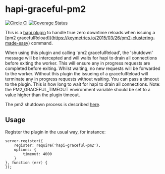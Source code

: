 # hapi-graceful-pm2
[![Circle CI](https://circleci.com/gh/roylines/hapi-graceful-pm2.svg?style=svg)](https://circleci.com/gh/roylines/hapi-graceful-pm2)
[![Coverage Status](https://coveralls.io/repos/roylines/hapi-graceful-pm2/badge.svg?branch=master&service=github)](https://coveralls.io/github/roylines/hapi-graceful-pm2?branch=master)

This is a [hapi plugin](http://hapijs.com/tutorials/plugins) to handle true zero downtime reloads when issuing a [pm2 gracefulReload]((https://keymetrics.io/2015/03/26/pm2-clustering-made-easy) command.

When using this plugin and calling 'pm2 gracefulReload', the 'shutdown' message will be intercepted and will waits for hapi to drain all connections before exiting the worker. This will ensure any in progress requests are completed before exiting. Whilst waiting, no new requests will be forwarded to the worker. Without this plugin the issueing of a gracefulReload will terminate any in progress requests without waiting. You can pass a timeout to the plugin. This is how long to wait for hapi to drain all connections. Note: the PM2_GRACEFUL_TIMEOUT environment variable should be set to a value higher than the plugin timeout.

The pm2 shutdown process is described [here](https://keymetrics.io/2015/03/26/pm2-clustering-made-easy).

## Usage
Register the plugin in the usual way, for instance: 

```
server.register({
    register: require('hapi-graceful-pm2'),
    options: {
        timeout: 4000
    }
}, function (err) {
});
```
